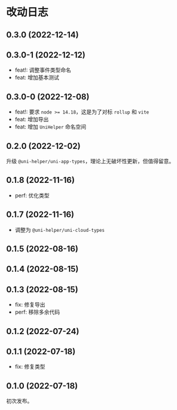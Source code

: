 # 改动日志

## 0.3.0 (2022-12-14)

## 0.3.0-1 (2022-12-12)

- feat!: 调整事件类型命名
- feat: 增加基本测试

## 0.3.0-0 (2022-12-08)

- feat!: 要求 `node >= 14.18`，这是为了对标 `rollup` 和 `vite`
- feat: 增加导出
- feat: 增加 `UniHelper` 命名空间

## 0.2.0 (2022-12-02)

升级 `@uni-helper/uni-app-types`，理论上无破坏性更新，但值得留意。

## 0.1.8 (2022-11-16)

- perf: 优化类型

## 0.1.7 (2022-11-16)

- 调整为 `@uni-helper/uni-cloud-types`

## 0.1.5 (2022-08-16)

## 0.1.4 (2022-08-15)

## 0.1.3 (2022-08-15)

- fix: 修复导出
- perf: 移除多余代码

## 0.1.2 (2022-07-24)

## 0.1.1 (2022-07-18)

- fix: 修复类型

## 0.1.0 (2022-07-18)

初次发布。
